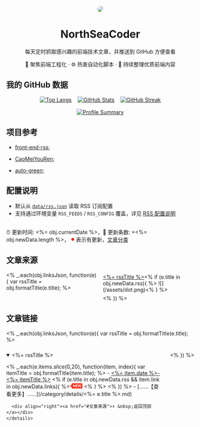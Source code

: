 <div align="center"><img width="100" src="https://avatars.githubusercontent.com/u/30330837?s=400&u=1cd6e7c560308a159cf25295d652e375924ddf7e&v=4" style="border-radius: 50%;" /><h1>NorthSeaCoder</h1>
每天定时抓取感兴趣的前端技术文章，并推送到 GitHub 方便查看
<p>🌱 聚焦前端工程化 · ⚙️ 热衷自动化脚本 · 🧰 持续整理优质前端内容</p>
</div>

## 我的 GitHub 数据

<div align="center" style="display: flex; flex-wrap: wrap; justify-content: center; gap: 1rem;">
  <a href="https://github.com/anuraghazra/github-readme-stats">
    <img alt="Top Langs" src="https://github-readme-stats.vercel.app/api/top-langs/?username=northseacoder" style="height: 160px;" />
  </a>
  <a href="https://github.com/anuraghazra/github-readme-stats">
    <img alt="GitHub Stats" src="https://github-readme-stats.vercel.app/api?username=northseacoder" style="height: 160px;" />
  </a>
  <a href="https://github.com/DenverCoder1/github-readme-streak-stats">
    <img alt="GitHub Streak" src="https://streak-stats.demolab.com?user=northseacoder&locale=zh_Hans&date_format=%5BY.%5Dm.%5Dd" style="height: 160px;" />
  </a>
</div>

<div align="center" style="margin: 1rem 0;">
  <a href="https://github.com/vn7n24fzkq/github-profile-summary-cards">
    <img alt="Profile Summary" src="https://github-profile-summary-cards.vercel.app/api/cards/profile-details?username=northseacoder&theme=github" />
  </a>
</div>

## 项目参考
- [front-end-rss](https://github.com/ChanceYu/front-end-rss);

- [CaoMeiYouRen](https://github.com/CaoMeiYouRen/CaoMeiYouRen);

- [auto-green](https://github.com/justjavac/auto-green);

## 配置说明
- 默认从 [`data/rss.json`](./data/rss.json) 读取 RSS 订阅配置
- 支持通过环境变量 `RSS_FEEDS` / `RSS_CONFIG` 覆盖，详见 [RSS 配置说明](./RSS_CONFIG.md)

##

:alarm_clock: 更新时间: <%= obj.currentDate %>，:rocket: 更新条数: +<%= obj.newData.length %>， ![](/assets/dot.png) 表示有更新，[文章分类](/TAGS.md)

## 文章来源
<ul style="columns: 2; -webkit-columns: 2; -moz-columns: 2; padding: 0; margin: 0; list-style: none;">
<% _.each(obj.linksJson, function(e){ var rssTitle = obj.formatTitle(e.title); %>
  <li style="break-inside: avoid; padding: 0.35rem 0;">
    <a href="#<%= rssTitle.toLowerCase() %>"><%= rssTitle %></a><% if (e.title in obj.newData.rss){ %> ![](/assets/dot.png)<% } %>
  </li>
<% }) %>
</ul>

## 文章链接
<div style="display: flex; flex-wrap: wrap; gap: 1.5rem; align-items: stretch;">
<% _.each(obj.linksJson, function(e){ var rssTitle = obj.formatTitle(e.title); %>
  <div style="flex: 1 1 320px; min-width: 280px; max-width: 420px;">
    <details open>
      <summary id="<%= rssTitle.toLowerCase() %>">
       <%= rssTitle %>
      </summary>

<% _.each(e.items.slice(0,20), function(item, index){ var itemTitle = obj.formatTitle(item.title); %>
      - [<%= item.date %>-<%= itemTitle %>](<%= item.link %>) <% if (e.title in obj.newData.rss && item.link in obj.newData.links){ %>![](/assets/new.png) <% } %>
<% }) %>
      - [......【查看更多】......](/category/details/<%= e.title %>.md)

      <div align="right"><a href="#文章来源">⬆ &nbsp;返回顶部</a></div>
    </details>
  </div>
<% }) %>
</div>
